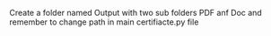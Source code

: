 Create a folder named Output with two sub folders PDF anf Doc and remember to change path in main certifiacte.py file

